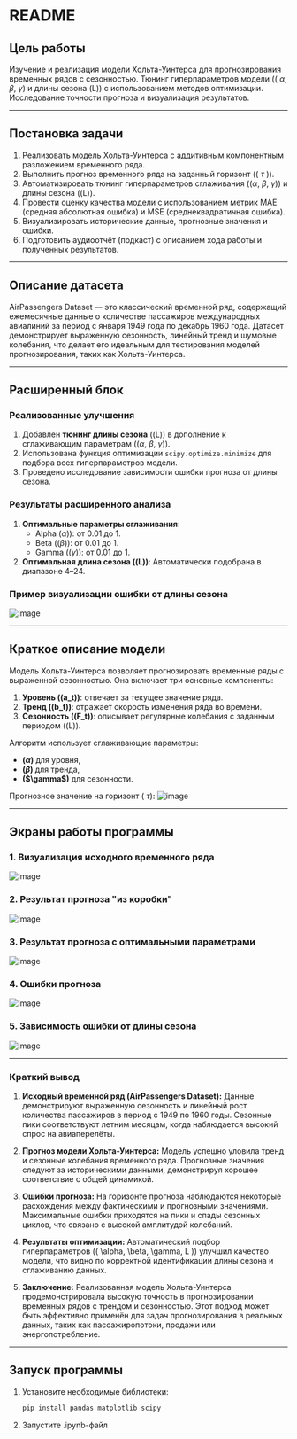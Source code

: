 # **README**

## **Цель работы**
Изучение и реализация модели Хольта-Уинтерса для прогнозирования временных рядов с сезонностью. Тюнинг гиперпараметров модели (\( $\alpha$,  $\beta$, $\gamma$\) и длины сезона \(L\)) с использованием методов оптимизации. Исследование точности прогноза и визуализация результатов.

---

## **Постановка задачи**
1. Реализовать модель Хольта-Уинтерса с аддитивным компонентным разложением временного ряда.
2. Выполнить прогноз временного ряда на заданный горизонт (\(  $\tau$ \)).
3. Автоматизировать тюнинг гиперпараметров сглаживания (\($\alpha$,  $\beta$, $\gamma$\)) и длины сезона (\(L\)).
4. Провести оценку качества модели с использованием метрик MAE (средняя абсолютная ошибка) и MSE (среднеквадратичная ошибка).
5. Визуализировать исторические данные, прогнозные значения и ошибки.
6. Подготовить аудиоотчёт (подкаст) с описанием хода работы и полученных результатов.

---
## **Описание датасета**
AirPassengers Dataset — это классический временной ряд, содержащий ежемесячные данные о количестве пассажиров международных авиалиний за период с января 1949 года по декабрь 1960 года. Датасет демонстрирует выраженную сезонность, линейный тренд и шумовые колебания, что делает его идеальным для тестирования моделей прогнозирования, таких как Хольта-Уинтерса.

---
## **Расширенный блок**
### **Реализованные улучшения**
1. Добавлен **тюнинг длины сезона** (\(L\)) в дополнение к сглаживающим параметрам (\($\alpha$,  $\beta$, $\gamma$\)).
2. Использована функция оптимизации `scipy.optimize.minimize` для подбора всех гиперпараметров модели.
3. Проведено исследование зависимости ошибки прогноза от длины сезона.

### **Результаты расширенного анализа**
1. **Оптимальные параметры сглаживания**: 
   - Alpha ($\alpha$)): от 0.01 до 1.
   - Beta (\($\beta$)): от 0.01 до 1.
   - Gamma (\($\gamma$\)): от 0.01 до 1.
2. **Оптимальная длина сезона (\(L\))**: Автоматически подобрана в диапазоне 4–24.

### **Пример визуализации ошибки от длины сезона**
![image](https://github.com/user-attachments/assets/5be18db8-46ac-467c-bbe7-a34122e018cf)

---

## **Краткое описание модели**
Модель Хольта-Уинтерса позволяет прогнозировать временные ряды с выраженной сезонностью. Она включает три основные компоненты:
1. **Уровень (\(a_t\))**: отвечает за текущее значение ряда.
2. **Тренд (\(b_t\))**: отражает скорость изменения ряда во времени.
3. **Сезонность (\(F_t\))**: описывает регулярные колебания с заданным периодом (\(L\)).

Алгоритм использует сглаживающие параметры:
- **\($\alpha$)** для уровня,
- **\($\beta$)** для тренда,
- **\(\$\gamma$\)** для сезонности.

Прогнозное значение на горизонт \( $\tau$):
![image](https://github.com/user-attachments/assets/bed2ddca-820e-4b05-aaf3-6cea23886fa8)


---

## **Экраны работы программы**

### **1. Визуализация исходного временного ряда**
![image](https://github.com/user-attachments/assets/0a13c822-f9dd-4c57-91ab-c9f5fdaa61a3)

### **2. Результат прогноза "из коробки"**
![image](https://github.com/user-attachments/assets/997e39ef-aa93-43bb-b8dc-aa48210a7b22)

### **3. Результат прогноза с оптимальными параметрами**
![image](https://github.com/user-attachments/assets/0409a9a1-1a1f-48d9-9024-055bd131b865)


### **4. Ошибки прогноза**
![image](https://github.com/user-attachments/assets/bdc902f0-da37-4ee3-bdce-b3b53f5a4d4b)


### **5. Зависимость ошибки от длины сезона**
![image](https://github.com/user-attachments/assets/c42acda3-b51e-4b39-870d-a75d3027c68a)


---

### Краткий вывод

1. **Исходный временной ряд (AirPassengers Dataset):**
   Данные демонстрируют выраженную сезонность и линейный рост количества пассажиров в период с 1949 по 1960 годы. Сезонные пики соответствуют летним месяцам, когда наблюдается высокий спрос на авиаперелёты.

2. **Прогноз модели Хольта-Уинтерса:**
   Модель успешно уловила тренд и сезонные колебания временного ряда. Прогнозные значения следуют за историческими данными, демонстрируя хорошее соответствие с общей динамикой.

3. **Ошибки прогноза:**
   На горизонте прогноза наблюдаются некоторые расхождения между фактическими и прогнозными значениями. Максимальные ошибки приходятся на пики и спады сезонных циклов, что связано с высокой амплитудой колебаний.

4. **Результаты оптимизации:**
   Автоматический подбор гиперпараметров (\( \alpha, \beta, \gamma, L \)) улучшил качество модели, что видно по корректной идентификации длины сезона и сглаживанию данных.

5. **Заключение:**
   Реализованная модель Хольта-Уинтерса продемонстрировала высокую точность в прогнозировании временных рядов с трендом и сезонностью. Этот подход может быть эффективно применён для задач прогнозирования в реальных данных, таких как пассажиропотоки, продажи или энергопотребление.


---
## **Запуск программы**
1. Установите необходимые библиотеки:
   ```bash
   pip install pandas matplotlib scipy
2. Запустите .ipynb-файл
